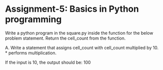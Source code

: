 # Assignment-5: Basics in Python programming

Write a python program in the square.py inside the function for the below problem statement. Return the cell_count from the function.

A. Write a statement that assigns cell_count with cell_count multiplied by 10. * performs multiplication. 

If the input is 10, the output should be:
100



